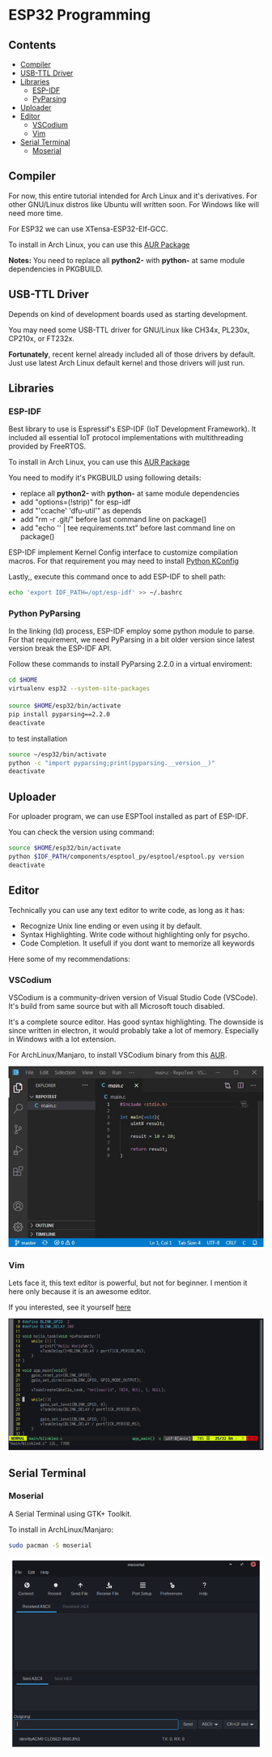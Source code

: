 # ESP32 Programming

## Contents
- [Compiler](https://github.com/mekatronik-achmadi/md_tutorial/blob/master/electronic/tutorials/esp32_install.md#compiler)
- [USB-TTL Driver](https://github.com/mekatronik-achmadi/md_tutorial/blob/master/electronic/tutorials/esp32_install.md#usb-ttl-driver)
- [Libraries](https://github.com/mekatronik-achmadi/md_tutorial/blob/master/electronic/tutorials/esp32_install.md#libraries)
	+ [ESP-IDF](https://github.com/mekatronik-achmadi/md_tutorial/blob/master/electronic/tutorials/esp32_install.md#esp-idf)
	+ [PyParsing](https://github.com/mekatronik-achmadi/md_tutorial/blob/master/electronic/tutorials/esp32_install.md#python-pyparsing)
- [Uploader](https://github.com/mekatronik-achmadi/md_tutorial/blob/master/electronic/tutorials/esp32_install.md#uploader)
- [Editor](https://github.com/mekatronik-achmadi/md_tutorial/blob/master/electronic/tutorials/esp32_install.md#editor)
	+ [VSCodium](https://github.com/mekatronik-achmadi/md_tutorial/blob/master/electronic/tutorials/esp32_install.md#vscodium)
	+ [Vim](https://github.com/mekatronik-achmadi/md_tutorial/blob/master/electronic/tutorials/esp32_install.md#vim)
- [Serial Terminal](https://github.com/mekatronik-achmadi/md_tutorial/blob/master/electronic/tutorials/esp32_install.md#serial-terminal)
	+ [Moserial](https://github.com/mekatronik-achmadi/md_tutorial/blob/master/electronic/tutorials/esp32_install.md#moserial)

## Compiler

For now, this entire tutorial intended for Arch Linux and it's derivatives.
For other GNU/Linux distros like Ubuntu will written soon.
For Windows like will need more time.

For ESP32 we can use XTensa-ESP32-Elf-GCC.

To install in Arch Linux, you can use this [AUR Package](https://aur.archlinux.org/packages/xtensa-esp32-elf-gcc-bin/)

**Notes:** You need to replace all **python2-** with **python-** at same module dependencies in PKGBUILD.

## USB-TTL Driver

Depends on kind of development boards used as starting development.

You may need some USB-TTL driver for GNU/Linux like CH34x, PL230x, CP210x, or FT232x.

**Fortunately**, recent kernel already included all of those drivers by default.
Just use latest Arch Linux default kernel and those drivers will just run.

## Libraries

### ESP-IDF

Best library to use is Espressif's ESP-IDF (IoT Development Framework).
It included all essential IoT protocol implementations with multithreading provided by FreeRTOS.

To install in Arch Linux, you can use this [AUR Package](https://aur.archlinux.org/packages/esp-idf/)

You need to modify it's PKGBUILD using following details:
- replace all **python2-** with **python-** at same module dependencies
- add "options=(!strip)" for esp-idf
- add "'ccache' 'dfu-util'" as depends
- add "rm -r .git/" before last command line on package()
- add "echo '' | tee requirements.txt" before last command line on package()

ESP-IDF implement Kernel Config interface to customize compilation macros.
For that requirement you may need to install [Python KConfig](https://aur.archlinux.org/packages/python-kconfiglib/)

Lastly,, execute this command once to add ESP-IDF to shell path:

```sh
echo 'export IDF_PATH=/opt/esp-idf' >> ~/.bashrc
```

### Python PyParsing

In the linking (ld) process, ESP-IDF employ some python module to parse.
For that requirement, we need PyParsing in a bit older version since latest version break the ESP-IDF API.

Follow these commands to install PyParsing 2.2.0 in a virtual enviroment:

```sh
cd $HOME
virtualenv esp32 --system-site-packages

source $HOME/esp32/bin/activate
pip install pyparsing==2.2.0
deactivate
```

to test installation

```sh
source ~/esp32/bin/activate
python -c "import pyparsing;print(pyparsing.__version__)"
deactivate
```

## Uploader

For uploader program, we can use ESPTool installed as part of ESP-IDF.

You can check the version using command:

```sh
source $HOME/esp32/bin/activate
python $IDF_PATH/components/esptool_py/esptool/esptool.py version
deactivate
```

## Editor

Technically you can use any text editor to write code, as long as it has:
- Recognize Unix line ending or even using it by default.
- Syntax Highlighting. Write code without highlighting only for psycho.
- Code Completion. It usefull if you dont want to memorize all keywords

Here some of my recommendations:

### VSCodium

VSCodium is a community-driven version of Visual Studio Code (VSCode).
It's build from same source but with all Microsoft touch disabled.

It's a complete source editor.
Has good syntax highlighting.
The downside is since written in electron, it would probably take a lot of memory.
Especially in Windows with a lot extension.

For ArchLinux/Manjaro, to install VSCodium binary from this [AUR](https://aur.archlinux.org/packages/vscodium-bin/).

![images](images/vscodium.JPG?raw=true)

### Vim

Lets face it, this text editor is powerful, but not for beginner.
I mention it here only because it is an awesome editor.

If you interested, see it yourself [here](https://github.com/mekatronik-achmadi/md_tutorial/blob/master/electronic/tutorials/vim.md)

![images](images/esp32code.png?raw=true)

## Serial Terminal

### Moserial 

A Serial Terminal using GTK+ Toolkit.

To install in ArchLinux/Manjaro:

```sh
sudo pacman -S moserial
```

![images](images/moserial.png?raw=true)

